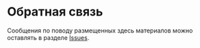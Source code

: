 # Обратная связь

Сообщения по поводу размещенных здесь материалов можно оставлять
в разделе [Issues](https://github.com/yababay/humanitarian-blog/issues). 
